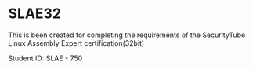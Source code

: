 # SLAE32
This is been created for completing the requirements of the SecurityTube Linux Assembly Expert certification(32bit)


Student ID: SLAE - 750
